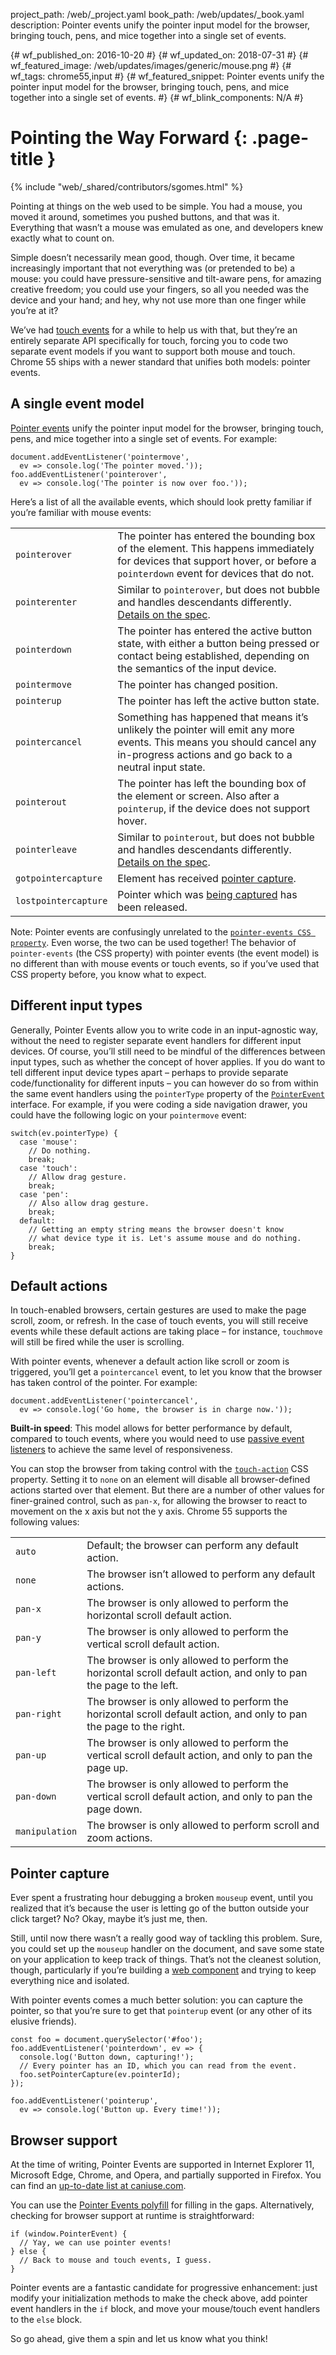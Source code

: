 project_path: /web/_project.yaml book_path: /web/updates/_book.yaml description: Pointer events unify the pointer input model for the browser, bringing touch, pens, and mice together into a single set of events.

{# wf_published_on: 2016-10-20 #} {# wf_updated_on: 2018-07-31 #} {# wf_featured_image: /web/updates/images/generic/mouse.png #} {# wf_tags: chrome55,input #} {# wf_featured_snippet: Pointer events unify the pointer input model for the browser, bringing touch, pens, and mice together into a single set of events. #} {# wf_blink_components: N/A #}

# Pointing the Way Forward {: .page-title }

{% include "web/_shared/contributors/sgomes.html" %}

Pointing at things on the web used to be simple. You had a mouse, you moved it around, sometimes you pushed buttons, and that was it. Everything that wasn’t a mouse was emulated as one, and developers knew exactly what to count on.

Simple doesn’t necessarily mean good, though. Over time, it became increasingly important that not everything was (or pretended to be) a mouse: you could have pressure-sensitive and tilt-aware pens, for amazing creative freedom; you could use your fingers, so all you needed was the device and your hand; and hey, why not use more than one finger while you’re at it?

We’ve had [touch events](https://w3c.github.io/touch-events/) for a while to help us with that, but they’re an entirely separate API specifically for touch, forcing you to code two separate event models if you want to support both mouse and touch. Chrome 55 ships with a newer standard that unifies both models: pointer events.

## A single event model

[Pointer events](https://w3c.github.io/pointerevents/) unify the pointer input model for the browser, bringing touch, pens, and mice together into a single set of events. For example:

    document.addEventListener('pointermove',
      ev => console.log('The pointer moved.'));
    foo.addEventListener('pointerover',
      ev => console.log('The pointer is now over foo.'));
    

Here’s a list of all the available events, which should look pretty familiar if you’re familiar with mouse events:

<table>
  <tr>
   <td><code>pointerover</code>
   </td>
   <td>
    The pointer has entered the bounding box of the element.
    This happens immediately for devices that support hover, or before a
    <code>pointerdown</code> event for devices that do not.
   </td>
  </tr>
  <tr>
   <td><code>pointerenter</code>
   </td>
   <td>
    Similar to <code>pointerover</code>, but does not bubble and handles
    descendants differently.
    <a href="https://w3c.github.io/pointerevents/#the-pointerenter-event">Details on the spec</a>.
   </td>
  </tr>
  <tr>
   <td><code>pointerdown</code>
   </td>
   <td>
    The pointer has entered the active button state, with either a button being
    pressed or contact being established, depending on the semantics of the
    input device.
   </td>
  </tr>
  <tr>
   <td><code>pointermove</code>
   </td>
   <td>
    The pointer has changed position.
   </td>
  </tr>
  <tr>
   <td><code>pointerup</code>
   </td>
   <td>
    The pointer has left the active button state.
   </td>
  </tr>
  <tr>
   <td><code>pointercancel</code>
   </td>
   <td>
    Something has happened that means it’s unlikely the pointer will emit any
    more events. This means you should cancel any in-progress actions and go
    back to a neutral input state.
   </td>
  </tr>
  <tr>
   <td><code>pointerout</code>
   </td>
   <td>
    The pointer has left the bounding box of the element or screen. Also after a
    <code>pointerup</code>, if the device does not support hover.
   </td>
  </tr>
  <tr>
   <td><code>pointerleave</code>
   </td>
   <td>
    Similar to <code>pointerout</code>, but does not bubble and handles
    descendants differently.
    <a href="https://w3c.github.io/pointerevents/#the-pointerleave-event">Details on the spec</a>.
   </td>
  </tr>
  <tr>
   <td><code>gotpointercapture</code>
   </td>
   <td>
    Element has received <a href="#pointer-capture">pointer capture</a>.
   </td>
  </tr>
  <tr>
   <td><code>lostpointercapture</code>
   </td>
   <td>
    Pointer which was <a href="#pointer-capture">being captured</a> has been
    released.
   </td>
  </tr>
</table>

Note: Pointer events are confusingly unrelated to the [`pointer-events CSS
property`](https://developer.mozilla.org/en/docs/Web/CSS/pointer-events). Even worse, the two can be used together! The behavior of `pointer-events` (the CSS property) with pointer events (the event model) is no different than with mouse events or touch events, so if you’ve used that CSS property before, you know what to expect.

## Different input types

Generally, Pointer Events allow you to write code in an input-agnostic way, without the need to register separate event handlers for different input devices. Of course, you’ll still need to be mindful of the differences between input types, such as whether the concept of hover applies. If you do want to tell different input device types apart – perhaps to provide separate code/functionality for different inputs – you can however do so from within the same event handlers using the `pointerType` property of the [`PointerEvent`](https://w3c.github.io/pointerevents/#pointerevent-interface) interface. For example, if you were coding a side navigation drawer, you could have the following logic on your `pointermove` event:

    switch(ev.pointerType) {
      case 'mouse':
        // Do nothing.
        break;
      case 'touch':
        // Allow drag gesture.
        break;
      case 'pen':
        // Also allow drag gesture.
        break;
      default:
        // Getting an empty string means the browser doesn't know
        // what device type it is. Let's assume mouse and do nothing.
        break;
    }
    

## Default actions

In touch-enabled browsers, certain gestures are used to make the page scroll, zoom, or refresh. In the case of touch events, you will still receive events while these default actions are taking place – for instance, `touchmove` will still be fired while the user is scrolling.

With pointer events, whenever a default action like scroll or zoom is triggered, you’ll get a `pointercancel` event, to let you know that the browser has taken control of the pointer. For example:

    document.addEventListener('pointercancel',
      ev => console.log('Go home, the browser is in charge now.'));
    

**Built-in speed**: This model allows for better performance by default, compared to touch events, where you would need to use [passive event listeners](/web/updates/2016/06/passive-event-listeners) to achieve the same level of responsiveness.

You can stop the browser from taking control with the [`touch-action`](https://w3c.github.io/pointerevents/#the-touch-action-css-property) CSS property. Setting it to `none` on an element will disable all browser-defined actions started over that element. But there are a number of other values for finer-grained control, such as `pan-x`, for allowing the browser to react to movement on the x axis but not the y axis. Chrome 55 supports the following values:

<table>
  <tr>
   <td><code>auto</code>
   </td>
   <td>
    Default; the browser can perform any default action.
   </td>
  </tr>
  <tr>
   <td><code>none</code>
   </td>
   <td>
    The browser isn’t allowed to perform any default actions.
   </td>
  </tr>
  <tr>
   <td><code>pan-x</code>
   </td>
   <td>
    The browser is only allowed to perform the horizontal scroll default action.
   </td>
  </tr>
  <tr>
   <td><code>pan-y</code>
   </td>
   <td>
    The browser is only allowed to perform the vertical scroll default action.
   </td>
  </tr>
  <tr>
   <td><code>pan-left</code>
   </td>
   <td>
    The browser is only allowed to perform the horizontal scroll default action,
    and only to pan the page to the left.
   </td>
  </tr>
  <tr>
   <td><code>pan-right</code>
   </td>
   <td>
    The browser is only allowed to perform the horizontal scroll default action,
    and only to pan the page to the right.
   </td>
  </tr>
  <tr>
   <td><code>pan-up</code>
   </td>
   <td>
    The browser is only allowed to perform the vertical scroll default action,
    and only to pan the page up.
   </td>
  </tr>
  <tr>
   <td><code>pan-down</code>
   </td>
   <td>
    The browser is only allowed to perform the vertical scroll default action,
    and only to pan the page down.
   </td>
  </tr>
  <tr>
   <td><code>manipulation</code>
   </td>
   <td>
    The browser is only allowed to perform scroll and zoom actions.
   </td>
  </tr>
</table>

## Pointer capture

Ever spent a frustrating hour debugging a broken `mouseup` event, until you realized that it’s because the user is letting go of the button outside your click target? No? Okay, maybe it’s just me, then.

Still, until now there wasn’t a really good way of tackling this problem. Sure, you could set up the `mouseup` handler on the document, and save some state on your application to keep track of things. That’s not the cleanest solution, though, particularly if you’re building a [web component](http://webcomponents.org/) and trying to keep everything nice and isolated.

With pointer events comes a much better solution: you can capture the pointer, so that you’re sure to get that `pointerup` event (or any other of its elusive friends).

    const foo = document.querySelector('#foo');
    foo.addEventListener('pointerdown', ev => {
      console.log('Button down, capturing!');
      // Every pointer has an ID, which you can read from the event.
      foo.setPointerCapture(ev.pointerId);
    });
    
    foo.addEventListener('pointerup', 
      ev => console.log('Button up. Every time!'));
    

## Browser support

At the time of writing, Pointer Events are supported in Internet Explorer 11, Microsoft Edge, Chrome, and Opera, and partially supported in Firefox. You can find an [up-to-date list at caniuse.com](http://caniuse.com/#feat=pointer).

You can use the [Pointer Events polyfill](https://github.com/jquery/PEP) for filling in the gaps. Alternatively, checking for browser support at runtime is straightforward:

    if (window.PointerEvent) {
      // Yay, we can use pointer events!
    } else {
      // Back to mouse and touch events, I guess.
    }
    

Pointer events are a fantastic candidate for progressive enhancement: just modify your initialization methods to make the check above, add pointer event handlers in the `if` block, and move your mouse/touch event handlers to the `else` block.

So go ahead, give them a spin and let us know what you think!